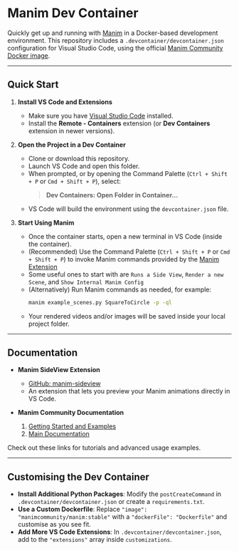# Manim Dev Container

Quickly get up and running with [Manim](https://docs.manim.community/en/stable/index.html) in a Docker-based development environment. This repository includes a `.devcontainer/devcontainer.json` configuration for Visual Studio Code, using the official [Manim Community Docker image](https://hub.docker.com/r/manimcommunity/manim).

---

## Quick Start

1. **Install VS Code and Extensions**  
   - Make sure you have [Visual Studio Code](https://code.visualstudio.com/) installed.
   - Install the **Remote - Containers** extension (or **Dev Containers** extension in newer versions).

2. **Open the Project in a Dev Container**  
   - Clone or download this repository.
   - Launch VS Code and open this folder.
   - When prompted, or by opening the Command Palette (`Ctrl + Shift + P` or `Cmd + Shift + P`), select:
     > **Dev Containers: Open Folder in Container...**
   - VS Code will build the environment using the `devcontainer.json` file.

3. **Start Using Manim**  
   - Once the container starts, open a new terminal in VS Code (inside the container).
   - (Recommended) Use the Command Palette (`Ctrl + Shift + P` or `Cmd + Shift + P`) to invoke Manim commands provided by the [Manim Extension](https://github.com/Rickaym/manim-sideview?tab=readme-ov-file#getting-started)
   - Some useful ones to start with are `Runs a Side View`, `Render a new Scene`, and `Show Internal Manim Config`
   - (Alternatively) Run Manim commands as needed, for example:
     ```bash
     manim example_scenes.py SquareToCircle -p -ql
     ```
   - Your rendered videos and/or images will be saved inside your local project folder.

---

## Documentation

- **Manim SideView Extension**  
  - [GitHub: manim-sideview](https://github.com/Rickaym/manim-sideview)  
  - An extension that lets you preview your Manim animations directly in VS Code.

- **Manim Community Documentation**  
  1. [Getting Started and Examples](https://docs.manim.community/en/stable/examples.html)  
  2. [Main Documentation](https://docs.manim.community/en/stable/index.html)  

Check out these links for tutorials and advanced usage examples.

---

## Customising the Dev Container

- **Install Additional Python Packages**: Modify the `postCreateCommand` in `.devcontainer/devcontainer.json` or create a `requirements.txt`.
- **Use a Custom Dockerfile**: Replace `"image": "manimcommunity/manim:stable"` with a `"dockerFile": "Dockerfile"` and customise as you see fit.
- **Add More VS Code Extensions**: In `.devcontainer/devcontainer.json`, add to the `"extensions"` array inside `customizations`.
